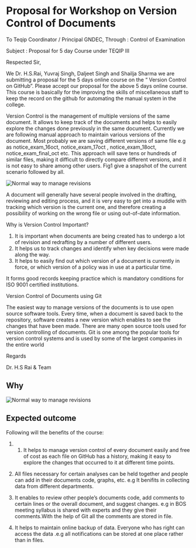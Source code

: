 # Proposal for Workshop on Version Control of Documents
To
Teqip Coordinator / Principal GNDEC,
Through : Control of Examination 

Subject : Proposal for 5 day Course under TEQIP III

Respected Sir,

We Dr. H.S.Rai, Yuvraj Singh, Daljeet Singh and Shailja Sharma we are submitting a proposal for the 5 days online course on the “ Version Control on GitHub”. Please accept our proposal for the above 5 days online course. This course is basically for the improving the skills of miscellaneous staff to keep the record on the github for automating the manual system in the college. 

Version Control is the management of multiple versions of the same document. It allows to keep track of the documents and helps to easily explore the changes done previously in the same document. 
Currently we are following manual approach to maintain various versions of the document. Most probably we are saving different versions of same file e.g as notice_exam_16oct, notice_exam_17oct , notice_exam_18oct, notice_exam_final_oct etc. This approach will save tens or hundreds of similar files, making it difficult to directly compare different versions, and it  is not easy to share among other users. Fig1 give a snapshot of the current scenario followed by all.

![Normal way to manage revisions](https://phdcomics.com/comics/archive/phd101212s.gif)

A document will generally have several people involved in the drafting, reviewing and editing process, and it is very easy to get into a muddle with tracking which version is the current one, and therefore creating a possibility of working on the wrong file or using out-of-date information. 

Why is Version Control Important?
1.	It is important  when documents are being created has to undergo a lot of revision and redrafting by a number of different users. 
2.	It helps us to track changes and identify when key decisions were made along the way.
3.	It helps to easily find out which version of a document  is currently in force, or which version of a policy was in use at a particular time. 

It forms good records keeping practice which is mandatory conditions for ISO 9001 certified institutions.

Version Control of Documents using Git

The easiest way to manage versions of the documents is to use open source software tools. Every time, when a document is saved back to the repository, software creates a new version which enables to see the changes that have been made.
There are many open source tools used for version controlling of documents. Git  is one among the popular tools for version control systems and is used by some of the largest companies in the entire world

Regards

Dr. H.S Rai & Team

## Why

![Normal way to manage revisions](https://phdcomics.com/comics/archive/phd101212s.gif)

## Expected outcome

Following will the benefits of the course:
1. 1.	It helps to manage version control of every document easily and free of cost as each file on GitHub has a history, making it easy to explore the changes that occurred to it at different time points.
2.	All files necessary for certain analyses can be held together and people can add in their documents code, graphs, etc.  e.g It benifits in collecting data from different departments. 

3.	It enables to review other people’s documents code, add comments to certain lines or the overall document, and suggest changes. e.g in BOS meeting syllabus is shared with experts and they give their comments.With the help  of Git all the comments are stored in file.
4.	It helps to maintain online backup of data. Everyone who  has right can access the data .e.g all notifications can be stored at one place rather than in files. 

